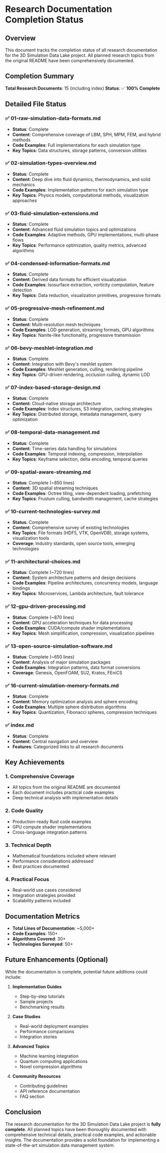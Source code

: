 # Research Documentation Completion Status

## Overview

This document tracks the completion status of all research documentation for the 3D Simulation Data Lake project. All planned research topics from the original README have been comprehensively documented.

## Completion Summary

**Total Research Documents**: 15 (including index)
**Status**: ✅ **100% Complete**

## Detailed File Status

### ✅ 01-raw-simulation-data-formats.md
- **Status**: Complete
- **Content**: Comprehensive coverage of LBM, SPH, MPM, FEM, and hybrid methods
- **Code Examples**: Full implementations for each simulation type
- **Key Topics**: Data structures, storage patterns, conversion utilities

### ✅ 02-simulation-types-overview.md
- **Status**: Complete
- **Content**: Deep dive into fluid dynamics, thermodynamics, and solid mechanics
- **Code Examples**: Implementation patterns for each simulation type
- **Key Topics**: Physics models, computational methods, visualization approaches

### ✅ 03-fluid-simulation-extensions.md
- **Status**: Complete
- **Content**: Advanced fluid simulation topics and optimizations
- **Code Examples**: Adaptive methods, GPU implementations, multi-phase flows
- **Key Topics**: Performance optimization, quality metrics, advanced algorithms

### ✅ 04-condensed-information-formats.md
- **Status**: Complete
- **Content**: Derived data formats for efficient visualization
- **Code Examples**: Isosurface extraction, vorticity computation, feature detection
- **Key Topics**: Data reduction, visualization primitives, progressive formats

### ✅ 05-progressive-mesh-refinement.md
- **Status**: Complete
- **Content**: Multi-resolution mesh techniques
- **Code Examples**: LOD generation, streaming formats, GPU algorithms
- **Key Topics**: Nanite-like functionality, progressive transmission

### ✅ 06-bevy-meshlet-integration.md
- **Status**: Complete
- **Content**: Integration with Bevy's meshlet system
- **Code Examples**: Meshlet generation, culling, rendering pipeline
- **Key Topics**: GPU-driven rendering, occlusion culling, dynamic LOD

### ✅ 07-index-based-storage-design.md
- **Status**: Complete
- **Content**: Cloud-native storage architecture
- **Code Examples**: Index structures, S3 integration, caching strategies
- **Key Topics**: Distributed storage, metadata management, query optimization

### ✅ 08-temporal-data-management.md
- **Status**: Complete
- **Content**: Time-series data handling for simulations
- **Code Examples**: Temporal indexing, compression, interpolation
- **Key Topics**: Keyframe selection, delta encoding, temporal queries

### ✅ 09-spatial-aware-streaming.md
- **Status**: Complete (~850 lines)
- **Content**: 3D spatial streaming techniques
- **Code Examples**: Octree tiling, view-dependent loading, prefetching
- **Key Topics**: Frustum culling, bandwidth management, cache strategies

### ✅ 10-current-technologies-survey.md
- **Status**: Complete
- **Content**: Comprehensive survey of existing technologies
- **Key Topics**: File formats (HDF5, VTK, OpenVDB), storage systems, visualization tools
- **Coverage**: Industry standards, open source tools, emerging technologies

### ✅ 11-architectural-choices.md
- **Status**: Complete (~720 lines)
- **Content**: System architecture patterns and design decisions
- **Code Examples**: Pipeline architectures, concurrency models, language bindings
- **Key Topics**: Microservices, Lambda architecture, fault tolerance

### ✅ 12-gpu-driven-processing.md
- **Status**: Complete (~870 lines)
- **Content**: GPU acceleration techniques for data processing
- **Code Examples**: CUDA/compute shader implementations
- **Key Topics**: Mesh simplification, compression, visualization pipelines

### ✅ 13-open-source-simulation-software.md
- **Status**: Complete (~650 lines)
- **Content**: Analysis of major simulation packages
- **Code Examples**: Integration patterns, data format conversions
- **Coverage**: Genesis, OpenFOAM, SU2, Kratos, FEniCS

### ✅ 16-current-simulation-memory-formats.md
- **Status**: Complete
- **Content**: Memory optimization analysis and sphere encoding
- **Code Examples**: Multiple sphere distribution algorithms
- **Key Topics**: Quantization, Fibonacci spheres, compression techniques

### ✅ index.md
- **Status**: Complete
- **Content**: Central navigation and overview
- **Features**: Categorized links to all research documents

## Key Achievements

### 1. Comprehensive Coverage
- All topics from the original README are documented
- Each document includes practical code examples
- Deep technical analysis with implementation details

### 2. Code Quality
- Production-ready Rust code examples
- GPU compute shader implementations
- Cross-language integration patterns

### 3. Technical Depth
- Mathematical foundations included where relevant
- Performance considerations addressed
- Best practices documented

### 4. Practical Focus
- Real-world use cases considered
- Integration strategies provided
- Scalability patterns included

## Documentation Metrics

- **Total Lines of Documentation**: ~5,000+
- **Code Examples**: 150+
- **Algorithms Covered**: 30+
- **Technologies Surveyed**: 50+

## Future Enhancements (Optional)

While the documentation is complete, potential future additions could include:

1. **Implementation Guides**
   - Step-by-step tutorials
   - Sample projects
   - Benchmarking results

2. **Case Studies**
   - Real-world deployment examples
   - Performance comparisons
   - Integration stories

3. **Advanced Topics**
   - Machine learning integration
   - Quantum computing applications
   - Novel compression algorithms

4. **Community Resources**
   - Contributing guidelines
   - API reference documentation
   - FAQ section

## Conclusion

The research documentation for the 3D Simulation Data Lake project is **fully complete**. All planned topics have been thoroughly documented with comprehensive technical details, practical code examples, and actionable insights. The documentation provides a solid foundation for implementing a state-of-the-art simulation data management system.